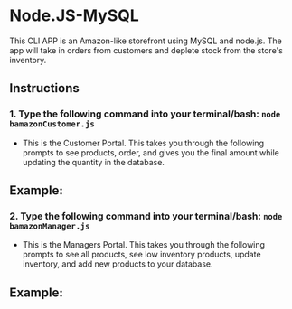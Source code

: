# Node.JS-MySQL

This CLI APP is an Amazon-like storefront using MySQL and node.js. The app will take in orders from customers and deplete stock from the store's inventory.

## Instructions

### 1. Type the following command into your terminal/bash: `node bamazonCustomer.js`

- This is the Customer Portal. This takes you through the following prompts to see products, order, and gives you the final amount while updating the quantity in the database. 

## Example:

### 2. Type the following command into your terminal/bash: `node bamazonManager.js`

- This is the Managers Portal. This takes you through the following prompts to see all products, see low inventory products, update inventory, and add new products to your database. 

## Example: